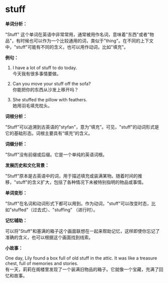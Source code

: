 # stuff

**单词分析：**

  

"Stuff" 这个单词在英语中非常常用，通常被用作名词，意味着"东西"或者"物品"，有时候也可以作为一个比较通用的词，类似于"thing"。在不同的上下文中，"stuff"可能有不同的含义，也可以用作动词，比如"填充"。

  

**例句：**

  

1.  I have a lot of stuff to do today.  
    今天我有很多事情要做。
    
      
    
2.  Can you move your stuff off the sofa?  
    你能把你的东西从沙发上移开吗？
    
      
    
3.  She stuffed the pillow with feathers.  
    她用羽毛填充枕头。
    
      
    

  

**词根分析：**

  

"Stuff"可以追溯到古英语的"styfan"，意为“填充”。可见，"stuff"的动词形式是它的基础形态。词根主要具有“填充”的含义。

  

**词缀分析：**

  

"Stuff"没有前缀或后缀。它是一个单纯的英语词根。

  

**发展历史和文化背景：**

  

"Stuff"原本是古英语中的词，用于描述填充或装满某物。随着时间的推移，"stuff"的含义扩大，包括了各种情况下未被特别指明的物品或事情。

  

**单词变形：**

  

"Stuff"在名词和动词形式下都可以用到。作为动词，"stuff"可以改变时态，比如"stuffed"（过去式）、"stuffing" （进行时）。

  

**记忆辅助：**

  

可以将"Stuff"和塞满的箱子这个画面联想在一起来帮助记忆，这样即使你忘记了准确的含义，也可以根据这个画面找到线索。

  

**小故事：**

  

One day, Lily found a box full of old stuff in the attic. It was like a treasure chest, full of memories and stories.  
有一天，莉莉在阁楼里发现了一个装满旧物品的箱子。它就像一个宝藏，充满了回忆和故事。
